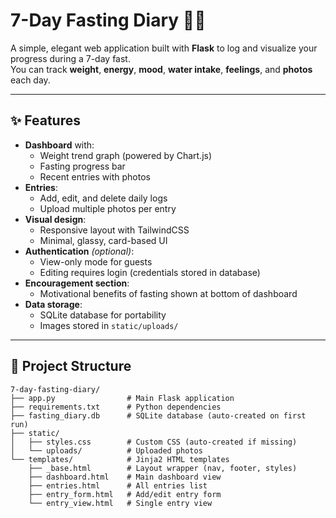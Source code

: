 # 7-Day Fasting Diary 🥤📓

A simple, elegant web application built with **Flask** to log and visualize your progress during a 7-day fast.  
You can track **weight**, **energy**, **mood**, **water intake**, **feelings**, and **photos** each day.

---

## ✨ Features

- **Dashboard** with:
  - Weight trend graph (powered by Chart.js)
  - Fasting progress bar
  - Recent entries with photos
- **Entries**:
  - Add, edit, and delete daily logs
  - Upload multiple photos per entry
- **Visual design**:
  - Responsive layout with TailwindCSS
  - Minimal, glassy, card-based UI
- **Authentication** *(optional)*:
  - View-only mode for guests
  - Editing requires login (credentials stored in database)
- **Encouragement section**:
  - Motivational benefits of fasting shown at bottom of dashboard
- **Data storage**:
  - SQLite database for portability
  - Images stored in `static/uploads/`

---

## 📂 Project Structure

```text
7-day-fasting-diary/
├── app.py                # Main Flask application
├── requirements.txt      # Python dependencies
├── fasting_diary.db      # SQLite database (auto-created on first run)
├── static/
│   ├── styles.css        # Custom CSS (auto-created if missing)
│   └── uploads/          # Uploaded photos
└── templates/            # Jinja2 HTML templates
    ├── _base.html        # Layout wrapper (nav, footer, styles)
    ├── dashboard.html    # Main dashboard view
    ├── entries.html      # All entries list
    ├── entry_form.html   # Add/edit entry form
    └── entry_view.html   # Single entry view